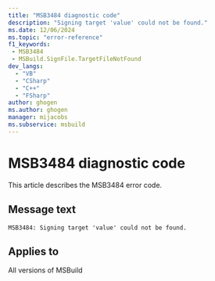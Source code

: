 ```yaml
---
title: "MSB3484 diagnostic code"
description: "Signing target 'value' could not be found."
ms.date: 12/06/2024
ms.topic: "error-reference"
f1_keywords:
 - MSB3484
 - MSBuild.SignFile.TargetFileNotFound
dev_langs:
  - "VB"
  - "CSharp"
  - "C++"
  - "FSharp"
author: ghogen
ms.author: ghogen
manager: mijacobs
ms.subservice: msbuild
---
```


# MSB3484 diagnostic code

<!-- :::ErrorDefinitionDescription::: -->
<!-- :::editable-content name="introDescription"::: -->
This article describes the MSB3484 error code.
<!-- :::editable-content-end::: -->

## Message text

```output
MSB3484: Signing target 'value' could not be found.
```

<!-- :::editable-content name="postOutputDescription"::: -->
<!--
{StrBegin="MSB3484: "}
-->
<!-- :::editable-content-end::: -->
<!-- :::ErrorDefinitionDescription-end::: -->

## Applies to

All versions of MSBuild

